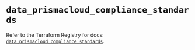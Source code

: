# `data_prismacloud_compliance_standards`

Refer to the Terraform Registry for docs: [`data_prismacloud_compliance_standards`](https://registry.terraform.io/providers/paloaltonetworks/prismacloud/1.7.0/docs/data-sources/compliance_standards).
